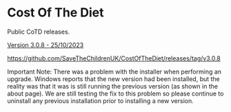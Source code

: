 # Cost Of The Diet

Public CoTD releases.

[Version 3.0.8 - 25/10/2023](https://github.com/SaveTheChildrenUK/CostOfTheDiet/releases/download/v3.0.8/Cost-of-The-Diet-Setup-3.0.8.exe)

https://github.com/SaveTheChildrenUK/CostOfTheDiet/releases/tag/v3.0.8

Important Note: 
There was a problem with the installer when performing an upgrade. Windows reports that the new version had been installed, but the reality was that it was is still running the previous version (as shown in the about page). We are still testing the fix to this problem so please continue to uninstall any previous installation prior to installing a new version.
